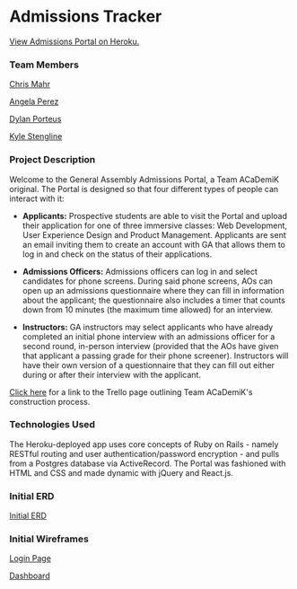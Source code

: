 # Admissions Tracker

<a href = "https://admissions-portal.herokuapp.com/">View Admissions Portal on Heroku.</a>

### Team Members

[Chris Mahr](https://github.com/cmahrtian)

[Angela Perez](https://github.com/anfperez)

[Dylan Porteus](https://github.com/dylanporteus)

[Kyle Stengline](https://github.com/kyledavid1)

### Project Description

Welcome to the General Assembly Admissions Portal, a Team ACaDemiK original. The Portal is designed so that four different types of people can interact with it:

* **Applicants:** Prospective students are able to visit the Portal and upload their application for one of three immersive classes: Web Development, User Experience Design and Product Management. Applicants are sent an email inviting them to create an account with GA that allows them to log in and check on the status of their applications.

* **Admissions Officers:** Admissions officers can log in and select candidates for phone screens. During said phone screens, AOs can open up an admissions questionnaire where they can fill in information about the applicant; the questionnaire also includes a timer that counts down from 10 minutes (the maximum time allowed) for an interview.

* **Instructors:** GA instructors may select applicants who have already completed an initial phone interview with an admissions officer for a second round, in-person interview (provided that the AOs have given that applicant a passing grade for their phone screener). Instructors will have their own version of a questionnaire that they can fill out either during or after their interview with the applicant.

[Click here](https://trello.com/b/ILb7GTV0/admissions-tracker) for a link to the Trello page outlining Team ACaDemiK's construction process.

### Technologies Used

The Heroku-deployed app uses core concepts of Ruby on Rails - namely RESTful routing and user authentication/password encryption - and pulls from a Postgres database via ActiveRecord. The Portal was fashioned with HTML and CSS and made dynamic with jQuery and React.js.

### Initial ERD

[Initial ERD](https://github.com/ACaDemiK-Admissions-Portal/admissions-tracker/blob/mahrtian/erd.JPG)

### Initial Wireframes

[Login Page](https://github.com/ACaDemiK-Admissions-Portal/admissions-tracker/blob/mahrtian/login.jpg)

[Dashboard](https://github.com/ACaDemiK-Admissions-Portal/admissions-tracker/blob/mahrtian/dashboard.jpg)

